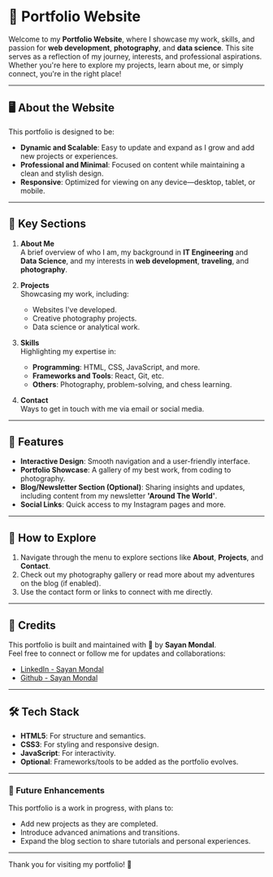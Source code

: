 # 💼 Portfolio Website

Welcome to my **Portfolio Website**, where I showcase my work, skills, and passion for **web development**, **photography**, and **data science**. This site serves as a reflection of my journey, interests, and professional aspirations. Whether you're here to explore my projects, learn about me, or simply connect, you're in the right place!

---

## 🖥️ About the Website

This portfolio is designed to be:

- **Dynamic and Scalable**: Easy to update and expand as I grow and add new projects or experiences.
- **Professional and Minimal**: Focused on content while maintaining a clean and stylish design.
- **Responsive**: Optimized for viewing on any device—desktop, tablet, or mobile.

---

## 🌟 Key Sections

1. **About Me**  
   A brief overview of who I am, my background in **IT Engineering** and **Data Science**, and my interests in **web development**, **traveling**, and **photography**.

2. **Projects**  
   Showcasing my work, including:

   - Websites I've developed.
   - Creative photography projects.
   - Data science or analytical work.

3. **Skills**  
   Highlighting my expertise in:

   - **Programming**: HTML, CSS, JavaScript, and more.
   - **Frameworks and Tools**: React, Git, etc.
   - **Others**: Photography, problem-solving, and chess learning.

4. **Contact**  
   Ways to get in touch with me via email or social media.

---

## 🚀 Features

- **Interactive Design**: Smooth navigation and a user-friendly interface.
- **Portfolio Showcase**: A gallery of my best work, from coding to photography.
- **Blog/Newsletter Section (Optional)**: Sharing insights and updates, including content from my newsletter **'Around The World'**.
- **Social Links**: Quick access to my Instagram pages and more.

---

## 📱 How to Explore

1. Navigate through the menu to explore sections like **About**, **Projects**, and **Contact**.
2. Check out my photography gallery or read more about my adventures on the blog (if enabled).
3. Use the contact form or links to connect with me directly.

---

## 📌 Credits

This portfolio is built and maintained with 💖 by **Sayan Mondal**.  
Feel free to connect or follow me for updates and collaborations:

- [LinkedIn - Sayan Mondal](https://www.linkedin.com/in/analystsayan)
- [Github - Sayan Mondal](https://www.github.com/analystsayan)

---

## 🛠️ Tech Stack

- **HTML5**: For structure and semantics.
- **CSS3**: For styling and responsive design.
- **JavaScript**: For interactivity.
- **Optional**: Frameworks/tools to be added as the portfolio evolves.

---

### 🌟 Future Enhancements

This portfolio is a work in progress, with plans to:

- Add new projects as they are completed.
- Introduce advanced animations and transitions.
- Expand the blog section to share tutorials and personal experiences.

---

Thank you for visiting my portfolio! 🚀
